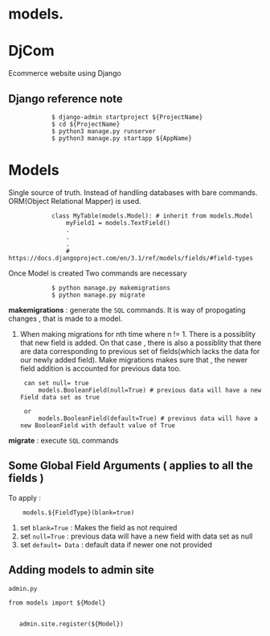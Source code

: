 # models.


# DjCom
Ecommerce website using Django

## Django reference note


                $ django-admin startproject ${ProjectName}
                $ cd ${ProjectName}
                $ python3 manage.py runserver 
                $ python3 manage.py startapp ${AppName}
                
# Models
    
Single source of truth. Instead of handling databases with bare commands. ORM(Object Relational Mapper) is used.

                class MyTable(models.Model): # inherit from models.Model
                    myField1 = models.TextField()
                    .
                    .
                    .
                    # https://docs.djangoproject.com/en/3.1/ref/models/fields/#field-types
Once Model is created Two commands are necessary

                $ python manage.py makemigrations
                $ python manage.py migrate

**makemigrations** : generate the ```SQL``` commands. It is way of propogating changes , that is made to a model. 

1. When making migrations for nth time where n != 1. There is a possiblity that new field is added. On that case , there is also a possiblity that there are data corresponding to previous set of fields(which lacks the data for our newly added field). Make migrations makes sure that , the newer field addition is accounted for previous data too.
    
        can set null= true
            models.BooleanField(null=True) # previous data will have a new Field data set as true

        or 
            models.BooleanField(default=True) # previous data will have a new BooleanField with default value of True

**migrate** : execute ```SQL``` commands


## Some Global Field Arguments ( applies to all the fields )

To apply : 

        models.${FieldType}(blank=true)

1. set ```blank=True``` : Makes the field as not required
2. set ```null=True``` : previous data will have a new field with data set as null
3. set ```default= Data``` : default data if newer one not provided 


## Adding models to admin site

`admin.py`

    from models import ${Model}
        

       admin.site.register(${Model})

